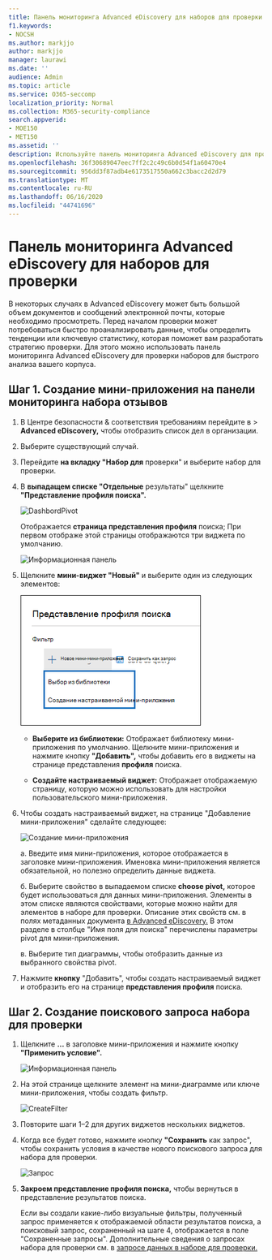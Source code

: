 ```yaml
---
title: Панель мониторинга Advanced eDiscovery для наборов для проверки
f1.keywords:
- NOCSH
ms.author: markjjo
author: markjjo
manager: laurawi
ms.date: ''
audience: Admin
ms.topic: article
ms.service: O365-seccomp
localization_priority: Normal
ms.collection: M365-security-compliance
search.appverid:
- MOE150
- MET150
ms.assetid: ''
description: Используйте панель мониторинга Advanced eDiscovery для проверки наборов, чтобы быстро проанализировать данные, чтобы определить тенденции или ключевую статистику, которая поможет вам разработать стратегию проверки.
ms.openlocfilehash: 36f30689047eec7ff2c2c49c6b0d54f1a60470e4
ms.sourcegitcommit: 956dd3f87adb4e6173517550a662c3bacc2d2d79
ms.translationtype: MT
ms.contentlocale: ru-RU
ms.lasthandoff: 06/16/2020
ms.locfileid: "44741696"
---
```

# <a name="advanced-ediscovery-dashboard-for-review-sets"></a>Панель мониторинга Advanced eDiscovery для наборов для проверки

В некоторых случаях в Advanced eDiscovery может быть большой объем документов и сообщений электронной почты, которые необходимо просмотреть. Перед началом проверки может потребоваться быстро проанализировать данные, чтобы определить тенденции или ключевую статистику, которая поможет вам разработать стратегию проверки. Для этого можно использовать панель мониторинга Advanced eDiscovery для проверки наборов для быстрого анализа вашего корпуса.

## <a name="step-1-create-a-widget-on-the-review-set-dashboard"></a>Шаг 1. Создание мини-приложения на панели мониторинга набора отзывов

1. В Центре безопасности & соответствия требованиям перейдите в > **Advanced eDiscovery,** чтобы отобразить список дел в организации.
  
2. Выберите существующий случай.
  
3. Перейдите **на вкладку "Набор для** проверки" и выберите набор для проверки.
  
4. В **выпадащем списке "Отдельные** результаты" щелкните **"Представление профиля поиска".** 

   ![DashbordPivot](../media/dashboardpivot.png)

   Отображается **страница представления профиля** поиска; При первом отображе этой страницы отображаются три виджета по умолчанию.

   ![Информационная панель](../media/dashboardonly.png)
  
5. Щелкните **мини-виджет "Новый"** и выберите один из следующих элементов:

   ![Список новых виджетов](../media/NewWidgetDropdownBox.png)

   - **Выберите из библиотеки:** Отображает библиотеку мини-приложения по умолчанию. Щелкните мини-приложения и нажмите кнопку **"Добавить",** чтобы добавить его в виджеты на странице представления **профиля** поиска.
  
   - **Создайте настраиваемый виджет:** Отображает отображаемую страницу, которую можно использовать для настройки пользовательского мини-приложения. 

6. Чтобы создать настраиваемый виджет,  на странице "Добавление мини-приложения" сделайте следующее:

   ![Создание мини-приложения](../media/addwidget.png)

    а. Введите имя мини-приложения, которое отображается в заголовке мини-приложения. Именовка мини-приложения является обязательной, но полезно определить данные виджета.

    б. Выберите свойство в выпадаемом списке **choose pivot,** которое будет использоваться для данных мини-приложения. Элементы в этом списке являются свойствами, которые можно найти для элементов в наборе для проверки. Описание этих свойств см. в полях метаданных документа [в Advanced eDiscovery.](document-metadata-fields-in-Advanced-eDiscovery.md) В этом разделе в столбце "Имя поля для поиска" перечислены параметры pivot для мини-приложения. 

    в. Выберите тип диаграммы, чтобы отобразить данные из выбранного свойства pivot.

  6. Нажмите **кнопку** "Добавить", чтобы создать настраиваемый виджет и отобразить его на странице **представления профиля** поиска.

## <a name="step-2-create-a-review-set-search-query"></a>Шаг 2. Создание поискового запроса набора для проверки

1. Щелкните **...** в заголовке мини-приложения и нажмите кнопку **"Применить условие".**

   ![Информационная панель](../media/searchprofilehome.png)

2. На этой странице щелкните элемент на мини-диаграмме или ключе мини-приложения, чтобы создать фильтр.

   ![CreateFilter](../media/applyconditionfilter.png)

3. Повторите шаги 1–2 для других виджетов нескольких виджетов. 

4. Когда все будет готово, нажмите кнопку **"Сохранить** как запрос", чтобы сохранить условия в качестве нового поискового запроса для набора для проверки.

   ![Запрос](../media/savequery.png)

5. **Закроем представление профиля поиска,** чтобы вернуться в представление результатов поиска.

   Если вы создали какие-либо визуальные фильтры, полученный запрос применяется к отображаемой области результатов поиска, а поисковый запрос, сохраненный на шаге 4, отображается в поле "Сохраненные запросы". Дополнительные сведения о запросах набора для проверки см. в [запросе данных в наборе для проверки.](review-set-search.md)
